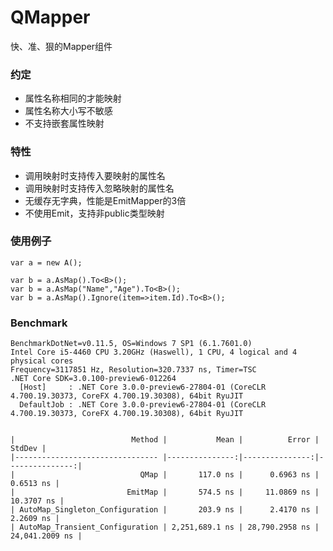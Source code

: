 # QMapper
快、准、狠的Mapper组件

### 约定
* 属性名称相同的才能映射
* 属性名称大小写不敏感
* 不支持嵌套属性映射

### 特性
* 调用映射时支持传入要映射的属性名
* 调用映射时支持传入忽略映射的属性名
* 无缓存无字典，性能是EmitMapper的3倍
* 不使用Emit，支持非public类型映射

### 使用例子
```
var a = new A();

var b = a.AsMap().To<B>();
var b = a.AsMap("Name","Age").To<B>();
var b = a.AsMap().Ignore(item=>item.Id).To<B>();

```

### Benchmark
```
BenchmarkDotNet=v0.11.5, OS=Windows 7 SP1 (6.1.7601.0)
Intel Core i5-4460 CPU 3.20GHz (Haswell), 1 CPU, 4 logical and 4 physical cores
Frequency=3117851 Hz, Resolution=320.7337 ns, Timer=TSC
.NET Core SDK=3.0.100-preview6-012264
  [Host]     : .NET Core 3.0.0-preview6-27804-01 (CoreCLR 4.700.19.30373, CoreFX 4.700.19.30308), 64bit RyuJIT
  DefaultJob : .NET Core 3.0.0-preview6-27804-01 (CoreCLR 4.700.19.30373, CoreFX 4.700.19.30308), 64bit RyuJIT


|                          Method |           Mean |          Error |         StdDev |
|-------------------------------- |---------------:|---------------:|---------------:|
|                            QMap |       117.0 ns |      0.6963 ns |      0.6513 ns |
|                         EmitMap |       574.5 ns |     11.0869 ns |     10.3707 ns |
| AutoMap_Singleton_Configuration |       203.9 ns |      2.4170 ns |      2.2609 ns |
| AutoMap_Transient_Configuration | 2,251,689.1 ns | 28,790.2958 ns | 24,041.2009 ns |

```
